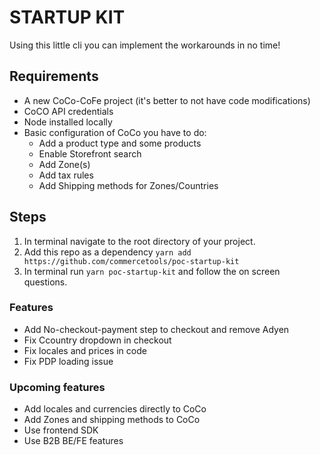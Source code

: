# STARTUP KIT
Using this little cli you can implement the workarounds in no time!

## Requirements
- A new CoCo-CoFe project (it's better to not have code modifications)
- CoCO API credentials
- Node installed locally
- Basic configuration of CoCo you have to do:
    - Add a product type and some products
    - Enable Storefront search
    - Add Zone(s)
    - Add tax rules
    - Add Shipping methods for Zones/Countries


## Steps

1. In terminal navigate to the root directory of your project.
1. Add this repo as a dependency `yarn add https://github.com/commercetools/poc-startup-kit`
1. In terminal run `yarn poc-startup-kit` and follow the on screen questions.

### Features
- Add No-checkout-payment step to checkout and remove Adyen
- Fix Ccountry dropdown in checkout
- Fix locales and prices in code
- Fix PDP loading issue

### Upcoming features
- Add locales and currencies directly to CoCo
- Add Zones and shipping methods to CoCo
- Use frontend SDK
- Use B2B BE/FE features 